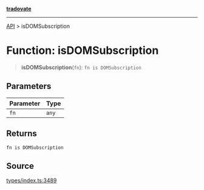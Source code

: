 [**tradovate**](../README.md)

***

[API](../API.md) > isDOMSubscription

# Function: isDOMSubscription

> **isDOMSubscription**(`fn`): `fn is DOMSubscription`

## Parameters

| Parameter | Type |
| :------ | :------ |
| `fn` | `any` |

## Returns

`fn is DOMSubscription`

## Source

[types/index.ts:3489](https://github.com/cgilly2fast/tradovate-typescript/blob/b1caea5/src/types/index.ts#L3489)
